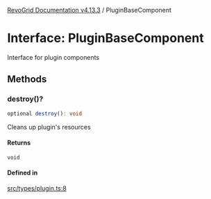 [RevoGrid Documentation v4.13.3](README.md) / PluginBaseComponent

# Interface: PluginBaseComponent

Interface for plugin components

## Methods

### destroy()?

```ts
optional destroy(): void
```

Cleans up plugin's resources

#### Returns

`void`

#### Defined in

[src/types/plugin.ts:8](https://github.com/revolist/revogrid/blob/827fce61250cb005ab132b3ed11b8ae836712e7b/src/types/plugin.ts#L8)
